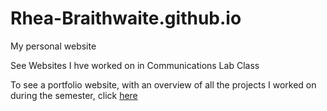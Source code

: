 # Rhea-Braithwaite.github.io
My personal website

See Websites I hve worked on in Communications Lab Class

To see a portfolio website, with an overview of all the projects I worked on during the semester, click [here](https://rhea-braithwaite.github.io/Portfolio/)


